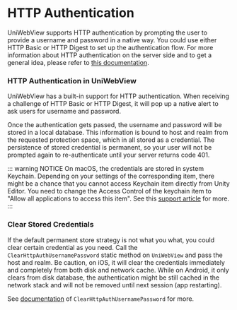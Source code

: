 # HTTP Authentication

UniWebView supports HTTP authentication by prompting the user to provide a username and password in a native way.
You could use either HTTP Basic or HTTP Digest to set up the authentication flow. For more information about 
HTTP authentication on the server side and to get a general idea, please refer to [this documentation](https://developer.mozilla.org/en-US/docs/Web/HTTP/Authentication).

### HTTP Authentication in UniWebView

UniWebView has a built-in support for HTTP authentication. When receiving a challenge of HTTP Basic or HTTP 
Digest, it will pop up a native alert to ask users for username and password.

Once the authentication gets passed, the username and password will be stored in a local database. This information is bound to host and realm from the requested protection space, which in all stored as a credential. 
The persistence of stored credential is permanent, so your user will not be prompted again to re-authenticate 
until your server returns code 401.

::: warning NOTICE
On macOS, the credentials are stored in system Keychain. Depending on your settings of the corresponding item, there might be a chance that you cannot access Keychain item directly from Unity Editor. You need to change the Access Control of the keychain item to "Allow all applications to access this item". See this [support article](https://support.apple.com/kb/PH18682) for more.
:::

### Clear Stored Credentials

If the default permanent store strategy is not what you what, you could clear certain credential as you need. 
Call the `ClearHttpAuthUsernamePassword` static method on `UniWebView` and pass the host and realm. Be caution, 
on iOS, it will clear the credentials immediately and completely from both disk and network cache. 
While on Android, it only clears from disk database, the authentication might be still cached in the network stack and will not be removed until next session (app restarting). 

See [documentation](/api/#clearhttpauthusernamepassword) of `ClearHttpAuthUsernamePassword` for more.
